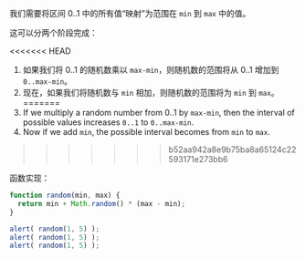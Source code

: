 我们需要将区间 0..1 中的所有值“映射”为范围在 `min` 到 `max` 中的值。

这可以分两个阶段完成：

<<<<<<< HEAD
1. 如果我们将 0..1 的随机数乘以 `max-min`，则随机数的范围将从 0..1 增加到 `0..max-min`。
2. 现在，如果我们将随机数与 `min` 相加，则随机数的范围将为 `min` 到 `max`。
=======
1. If we multiply a random number from 0..1 by `max-min`, then the interval of possible values increases `0..1` to `0..max-min`.
2. Now if we add `min`, the possible interval becomes from `min` to `max`.
>>>>>>> b52aa942a8e9b75ba8a65124c22593171e273bb6

函数实现：

```js run
function random(min, max) {
  return min + Math.random() * (max - min);
}

alert( random(1, 5) ); 
alert( random(1, 5) ); 
alert( random(1, 5) ); 
```

